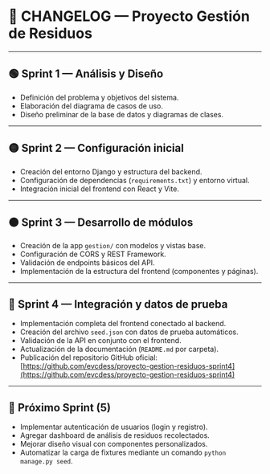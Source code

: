 # 📜 CHANGELOG — Proyecto Gestión de Residuos

---

## 🟢 Sprint 1 — Análisis y Diseño
- Definición del problema y objetivos del sistema.  
- Elaboración del diagrama de casos de uso.  
- Diseño preliminar de la base de datos y diagramas de clases.

---

## 🟡 Sprint 2 — Configuración inicial
- Creación del entorno Django y estructura del backend.  
- Configuración de dependencias (`requirements.txt`) y entorno virtual.  
- Integración inicial del frontend con React y Vite.

---

## 🟠 Sprint 3 — Desarrollo de módulos
- Creación de la app `gestion/` con modelos y vistas base.  
- Configuración de CORS y REST Framework.  
- Validación de endpoints básicos del API.  
- Implementación de la estructura del frontend (componentes y páginas).

---

## 🔵 Sprint 4 — Integración y datos de prueba
- Implementación completa del frontend conectado al backend.  
- Creación del archivo `seed.json` con datos de prueba automáticos.  
- Validación de la API en conjunto con el frontend.  
- Actualización de la documentación (`README.md` por carpeta).  
- Publicación del repositorio GitHub oficial:  
  [https://github.com/evcdess/proyecto-gestion-residuos-sprint4](https://github.com/evcdess/proyecto-gestion-residuos-sprint4)

---

## 🚀 Próximo Sprint (5)
- Implementar autenticación de usuarios (login y registro).  
- Agregar dashboard de análisis de residuos recolectados.  
- Mejorar diseño visual con componentes personalizados.  
- Automatizar la carga de fixtures mediante un comando `python manage.py seed`.

